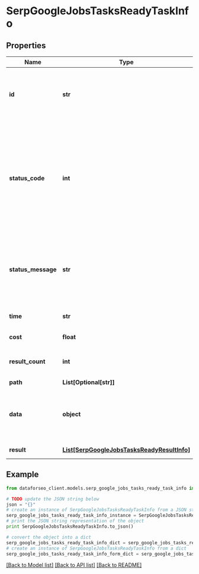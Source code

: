 # SerpGoogleJobsTasksReadyTaskInfo


## Properties

Name | Type | Description | Notes
------------ | ------------- | ------------- | -------------
**id** | **str** | task identifier unique task identifier in our system in the UUID format | [optional] 
**status_code** | **int** | status code of the task generated by DataForSEO, can be within the following range: 10000-60000 you can find the full list of the response codes here | [optional] 
**status_message** | **str** | informational message of the task you can find the full list of general informational messages here | [optional] 
**time** | **str** | execution time, seconds | [optional] 
**cost** | **float** | total tasks cost, USD | [optional] 
**result_count** | **int** | number of elements in the result array | [optional] 
**path** | **List[Optional[str]]** | URL path | [optional] 
**data** | **object** | contains the same parameters that you specified in the POST request | [optional] 
**result** | [**List[SerpGoogleJobsTasksReadyResultInfo]**](SerpGoogleJobsTasksReadyResultInfo.md) | array of results | [optional] 

## Example

```python
from dataforseo_client.models.serp_google_jobs_tasks_ready_task_info import SerpGoogleJobsTasksReadyTaskInfo

# TODO update the JSON string below
json = "{}"
# create an instance of SerpGoogleJobsTasksReadyTaskInfo from a JSON string
serp_google_jobs_tasks_ready_task_info_instance = SerpGoogleJobsTasksReadyTaskInfo.from_json(json)
# print the JSON string representation of the object
print SerpGoogleJobsTasksReadyTaskInfo.to_json()

# convert the object into a dict
serp_google_jobs_tasks_ready_task_info_dict = serp_google_jobs_tasks_ready_task_info_instance.to_dict()
# create an instance of SerpGoogleJobsTasksReadyTaskInfo from a dict
serp_google_jobs_tasks_ready_task_info_form_dict = serp_google_jobs_tasks_ready_task_info.from_dict(serp_google_jobs_tasks_ready_task_info_dict)
```
[[Back to Model list]](../README.md#documentation-for-models) [[Back to API list]](../README.md#documentation-for-api-endpoints) [[Back to README]](../README.md)


